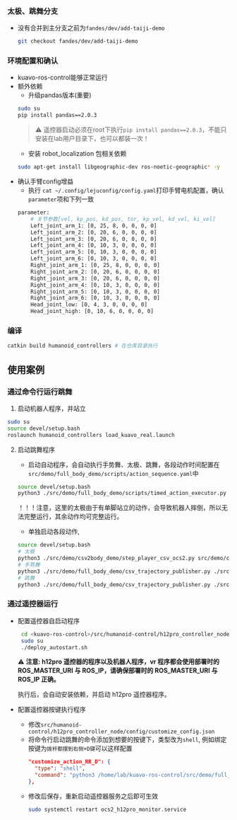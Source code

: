 ### 太极、跳舞分支
- 没有合并到主分支之前为`fandes/dev/add-taiji-demo`

  ```bash
  git checkout fandes/dev/add-taiji-demo
  ```
### 环境配置和确认
- kuavo-ros-control能够正常运行
- 额外依赖
  - 升级pandas版本(重要)
  ```bash
  sudo su
  pip install pandas==2.0.3

  ```
  > ⚠️ 遥控器启动必须在root下执行`pip install pandas==2.0.3`，不能只安装在lab用户目录下，也可以都装一次！
  - 安装 robot_localization 包相关依赖
  ```bash
  sudo apt-get install libgeographic-dev ros-noetic-geographic* -y

  ```
- 确认手臂config增益
    - 执行 `cat ~/.config/lejuconfig/config.yaml`打印手臂电机配置，确认`parameter`项和下列一致
    ```bash
    parameter:
        # 关节参数[vel, kp_pos, kd_pos, tor, kp_vel, kd_vel, ki_vel]
        Left_joint_arm_1: [0, 25, 8, 0, 0, 0, 0]
        Left_joint_arm_2: [0, 20, 6, 0, 0, 0, 0]
        Left_joint_arm_3: [0, 20, 6, 0, 0, 0, 0] 
        Left_joint_arm_4: [0, 10, 3, 0, 0, 0, 0]
        Left_joint_arm_5: [0, 10, 3, 0, 0, 0, 0]
        Left_joint_arm_6: [0, 10, 3, 0, 0, 0, 0]
        Right_joint_arm_1: [0, 25, 8, 0, 0, 0, 0]
        Right_joint_arm_2: [0, 20, 6, 0, 0, 0, 0]
        Right_joint_arm_3: [0, 20, 6, 0, 0, 0, 0] 
        Right_joint_arm_4: [0, 10, 3, 0, 0, 0, 0]
        Right_joint_arm_5: [0, 10, 3, 0, 0, 0, 0]
        Right_joint_arm_6: [0, 10, 3, 0, 0, 0, 0]
        Head_joint_low: [0, 4, 3, 0, 0, 0, 0]
        Head_joint_high: [0, 10, 6, 0, 0, 0, 0]
    ```


### 编译
```bash
catkin build humanoid_controllers # 在仓库目录执行
```


## 使用案例
### 通过命令行运行跳舞

1. 启动机器人程序，并站立
```bash
sudo su
source devel/setup.bash
roslaunch humanoid_controllers load_kuavo_real.launch
```
2. 启动跳舞程序
   - 启动自动程序，会自动执行手势舞、太极、跳舞，各段动作时间配置在`src/demo/full_body_demo/scripts/action_sequence.yaml`中
   ```bash
   source devel/setup.bash
   python3 ./src/demo/full_body_demo/scripts/timed_action_executor.py
   ```

   ！！！注意，这里的太极由于有单脚站立的动作，会导致机器人摔倒，所以无法完整运行，其余动作均可完整运行。

   - 单独启动各段动作,
   ```bash
   source devel/setup.bash
   # 太极
   python3 ./src/demo/csv2body_demo/step_player_csv_ocs2.py src/demo/csv2body_demo/actions/taiji_wuhan_step_part.csv
   # 手势舞
   python3 ./src/demo/full_body_demo/csv_trajectory_publisher.py ./src/demo/full_body_demo/motions/rbd_state_motions1.csv
   # 跳舞
   python3 ./src/demo/full_body_demo/csv_trajectory_publisher.py ./src/demo/full_body_demo/motions/rbd_states_0314_5deg_ik_8_full.csv
   ```
### 通过遥控器运行
  - 配置遥控器自启动程序
     ```bash
      cd <kuavo-ros-control>/src/humanoid-control/h12pro_controller_node/scripts
      sudo su
      ./deploy_autostart.sh
      ```

      ⚠️ **注意: h12pro 遥控器的程序以及机器人程序，vr 程序都会使用部署时的 ROS_MASTER_URI 与 ROS_IP，请确保部署时的 ROS_MASTER_URI 与 ROS_IP 正确。**

      执行后，会自动安装依赖，并启动 h12pro 遥控器程序。
  - 配置遥控器按键执行程序
    - 修改`src/humanoid-control/h12pro_controller_node/config/customize_config.json`
    - 将命令行启动跳舞的命令添加到想要的按键下，类型改为`shell`, 例如绑定按键为`拨杆都摆到右侧+D键`可以这样配置
      ```json
      "customize_action_RR_D": {
        "type": "shell",
        "command": "python3 /home/lab/kuavo-ros-control/src/demo/full_body_demo/scripts/timed_action_executor.py > /home/lab/executor_output.txt 2>&1"
      },
      ```
    - 修改后保存，重新启动遥控器服务之后即可生效
      ```bash
      sudo systemctl restart ocs2_h12pro_monitor.service
      ```
